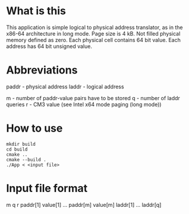# What is this
This application is simple logical to physical address translator, as in the x86-64 architecture in long mode.
Page size is 4 kB.
Not filled physical memory defined as zero.
Each physical cell contains 64 bit value.
Each address has 64 bit unsigned value.

# Abbreviations
paddr - physical address
laddr - logical address

m - number of paddr-value pairs have to be stored
q - number of laddr queries
r - CM3 value (see Intel x64 mode paging (long mode))

# How to use

```
mkdir build
cd build
cmake ..
cmake --build .
./App < <input file>
```

# Input file format
m q r
paddr[1] value[1]
...
paddr[m] value[m]
laddr[1]
...
laddr[q]

